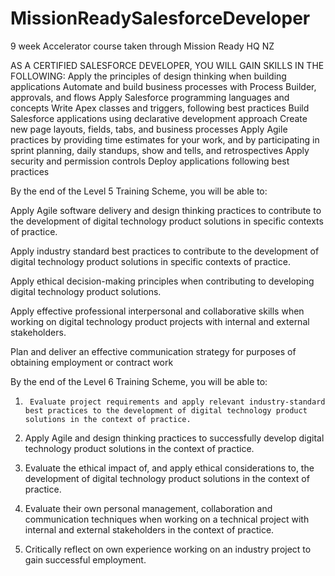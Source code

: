 # MissionReadySalesforceDeveloper
9 week Accelerator course taken through Mission Ready HQ NZ

AS A CERTIFIED SALESFORCE DEVELOPER, YOU WILL GAIN SKILLS IN THE FOLLOWING:
Apply the principles of design thinking when building applications
Automate and build business processes with Process Builder, approvals, and flows
Apply Salesforce programming languages and concepts
Write Apex classes and triggers, following best practices
Build Salesforce applications using declarative development approach
Create new page layouts, fields, tabs, and business processes
Apply Agile practices by providing time estimates for your work, and by participating in sprint planning, daily standups, show and tells, and retrospectives
Apply security and permission controls
Deploy applications following best practices

By the end of the Level 5 Training Scheme, you will be able to:

Apply Agile software delivery and design thinking practices to contribute to the development of digital technology product solutions in specific contexts of practice.

Apply industry standard best practices to contribute to the development of digital technology product solutions in specific contexts of practice.

Apply ethical decision-making principles when contributing to developing digital technology product solutions.

Apply effective professional interpersonal and collaborative skills when working on digital technology product projects with internal and external stakeholders.

Plan and deliver an effective communication strategy for purposes of obtaining employment  or contract work



By the end of the Level 6 Training Scheme, you will be able to:

1.      Evaluate project requirements and apply relevant industry-standard best practices to the development of digital technology product solutions in the context of practice.

2.    Apply Agile and design thinking practices to successfully develop digital technology product solutions in the context of practice.

3.    Evaluate the ethical impact of, and apply ethical considerations to, the development of digital technology product solutions in the context of practice.

4.    Evaluate their own personal management, collaboration and communication techniques when working on a technical project with internal and external stakeholders in the context of practice.

5. Critically reflect on own experience working on an industry project to gain successful employment.
